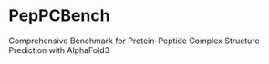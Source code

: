 # PepPCBench
Comprehensive Benchmark for Protein-Peptide Complex Structure Prediction with AlphaFold3
